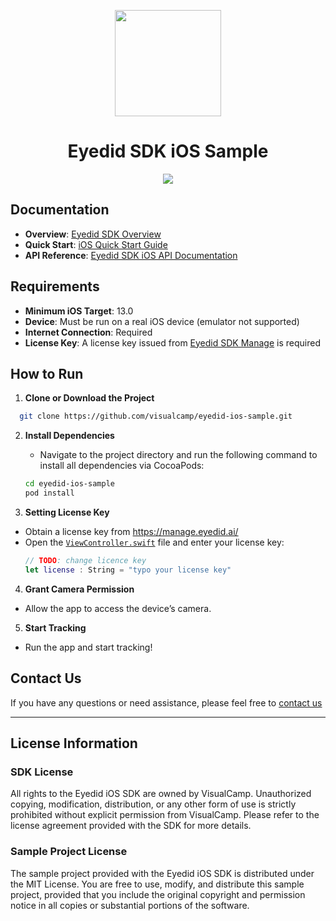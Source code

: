 <p align="center">
    <img src="https://manage.eyedid.ai/img/seeso_logo.467ee6a5.png" height="170">
</p>

<div align="center">
    <h1>Eyedid SDK iOS Sample</h1>
    <a href="https://github.com/visualcamp/eyedid-iOS-sample/releases" alt="release">
        <img src="https://img.shields.io/badge/version-1.0.0--beta-blue" />
    </a>
</div>

## Documentation

- **Overview**: [Eyedid SDK Overview](https://docs.eyedid.ai/docs/document/eyedid-sdk-overview)
- **Quick Start**: [iOS Quick Start Guide](https://docs.eyedid.ai/docs/quick-start/ios-quick-start)
- **API Reference**: [Eyedid SDK iOS API Documentation](https://docs.eyedid.ai/docs/api/ios-api-docs)

## Requirements

- **Minimum iOS Target**: 13.0
- **Device**: Must be run on a real iOS device (emulator not supported)
- **Internet Connection**: Required
- **License Key**: A license key issued from [Eyedid SDK Manage](https://manage.eyedid.ai/) is required

## How to Run

1. **Clone or Download the Project**
  ```bash
    git clone https://github.com/visualcamp/eyedid-ios-sample.git
  ```
2. **Install Dependencies**
   - Navigate to the project directory and run the following command to install all dependencies via CocoaPods:

   ```bash
   cd eyedid-ios-sample
   pod install
   ```
3. **Setting License Key**
  - Obtain a license key from https://manage.eyedid.ai/
  - Open the  [`ViewController.swift`](/EyedidSample/ViewController.swift) file and enter your license key:
    ```swift
    // TODO: change licence key
    let license : String = "typo your license key"
    ```
4. **Grant Camera Permission**
  - Allow the app to access the device’s camera.
5. **Start Tracking**
  - Run the app and start tracking!

## Contact Us
If you have any questions or need assistance, please feel free to [contact us](mailto:development@eyedid.ai) 

----------

## License Information

### SDK License
All rights to the Eyedid iOS SDK are owned by VisualCamp. Unauthorized copying, modification, distribution, or any other form of use is strictly prohibited without explicit permission from VisualCamp. Please refer to the license agreement provided with the SDK for more details.

### Sample Project License
The sample project provided with the Eyedid iOS SDK is distributed under the MIT License. You are free to use, modify, and distribute this sample project, provided that you include the original copyright and permission notice in all copies or substantial portions of the software.
